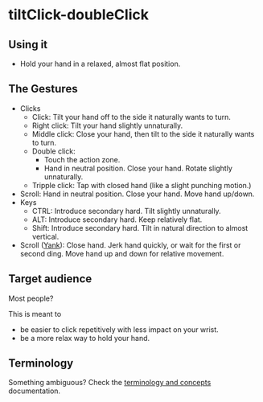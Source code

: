 # tiltClick-doubleClick

## Using it

* Hold your hand in a relaxed, almost flat position.

## The Gestures

* Clicks
    * Click: Tilt your hand off to the side it naturally wants to turn.
    * Right click: Tilt your hand slightly unnaturally.
    * Middle click: Close your hand, then tilt to the side it naturally wants to turn.
    * Double click:
      * Touch the action zone.
      * Hand in neutral position. Close your hand. Rotate slightly unnaturally.
    * Tripple click: Tap with closed hand (like a slight punching motion.)
* Scroll: Hand in neutral position. Close your hand. Move hand up/down.
* Keys <!-- (nice to haves) -->
    * CTRL: Introduce secondary hard. Tilt slightly unnaturally.
    * ALT: Introduce secondary hard. Keep relatively flat.
    * Shift: Introduce secondary hard. Tilt in natural direction to almost vertical.
* Scroll ([Yank](https://github.com/ksandom/handWavey/blob/main/docs/user/howTo/vnc.md)): Close hand. Jerk hand quickly, or wait for the first or second ding. Move hand up and down for relative movement.

## Target audience

Most people?

This is meant to

* be easier to click repetitively with less impact on your wrist.
* be a more relax way to hold your hand.

## Terminology

Something ambiguous? Check the [terminology and concepts](https://github.com/ksandom/handWavey/blob/main/docs/terminologyAndConcepts.md) documentation.
